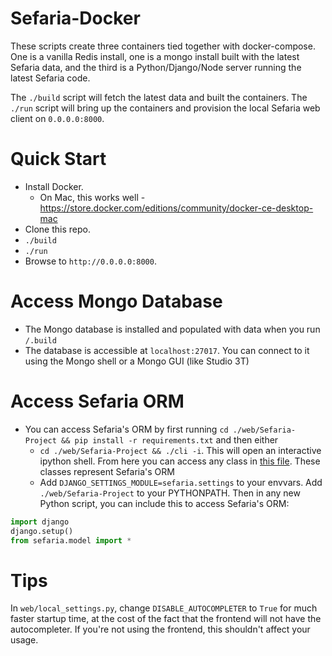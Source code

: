 # Sefaria-Docker
These scripts create three containers tied together with docker-compose.  One is a vanilla Redis install, one is a mongo install built with the latest Sefaria data, and the third is a Python/Django/Node server running the latest Sefaria code.  

The `./build` script will fetch the latest data and built the containers.
The `./run` script will bring up the containers and provision the local Sefaria web client on `0.0.0.0:8000`.  


# Quick Start
* Install Docker.
  * On Mac, this works well - https://store.docker.com/editions/community/docker-ce-desktop-mac
* Clone this repo. 
* `./build`
* `./run`
* Browse to `http://0.0.0.0:8000`.

# Access Mongo Database
* The Mongo database is installed and populated with data when you run `/.build`
* The database is accessible at `localhost:27017`. You can connect to it using the Mongo shell or a Mongo GUI (like Studio 3T)

# Access Sefaria ORM
* You can access Sefaria's ORM by first running `cd ./web/Sefaria-Project && pip install -r requirements.txt` and then either
  * `cd ./web/Sefaria-Project && ./cli -i`. This will open an interactive ipython shell. From here you can access any class in [this file](https://github.com/Sefaria/Sefaria-Project/blob/master/sefaria/model/__init__.py). These classes represent Sefaria's ORM
  * Add `DJANGO_SETTINGS_MODULE=sefaria.settings` to your envvars. Add `./web/Sefaria-Project` to your PYTHONPATH. Then in any new Python script, you can include this to access Sefaria's ORM:

```python
import django
django.setup()
from sefaria.model import *
```

# Tips
In `web/local_settings.py`, change `DISABLE_AUTOCOMPLETER` to `True` for much faster startup time, at the cost of the fact that the frontend will not have the autocompleter. If you're not using the frontend, this shouldn't affect your usage.

